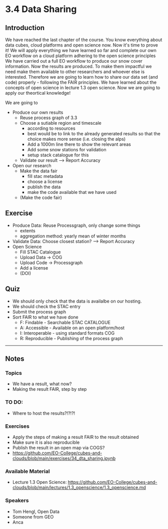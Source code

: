 # 3.4 Data Sharing

## Introduction
We have reached the last chapter of the course. You know everything about data cubes, cloud platforms and open science now. Now it's time to prove it! We will apply everything we have learned so far and complete our own EO workflow on a cloud platform adhering to the open science principles
We have carried out a full EO workflow to produce our snow cover information. Now the results are produced. To make them impactful we need make them available to other researchers and whoever else is interested. Therefore we are going to learn how to share our data set (and code) properly - following the FAIR principles. We have learned about the concepts of open science in lecture 1.3 open science. Now we are going to apply our theortical knowledge!

We are going to
- Produce our own results
  - Reuse process graph of 3.3
  - Choose a sutiable region and timescale 
    - according to resources
    - best would be to link to the already generated results so that the choice makes more sense (i.e. closing the alps)
    - Add a 1000m line there to show the relevant areas
    - Add some snow stations for validation
    - setup stack catalogue for this
  - Validate our result --> Report Accuracy
- Open our research
  - Make the data fair
    - fill stac metadata
    - choose a license
    - publish the data
    - make the code available that we have used
  - (Make the code fair) 

## Exercise
- Produce Data: Reuse Processgraph, only change some things
   - extents
   - aggregation method: yearly mean of winter months
- Validate Data: Choose closest station? --> Report Accuracy
- Open Science
  - Fill STAC Catalogue
  - Upload Data -> COG
  - Upload Code -> Processgraph
  - Add a license
  - (DOI)

## Quiz
- We should only check that the data is availalbe on our hosting.
- We should check the STAC entry
- Submit the process graph 
- Sort FAIR to what we have done
  - F: Findable - Searchable STAC CATALOGUE
  - A: Accessible - Available on an open platform/host
  - I: Interoperable - using standard formats COG
  - R: Reproducible - Publishing of the process graph 

---
## Notes
### Topics
- We have a result, what now?
- Making the result FAIR, step by step

### TO DO:
- Where to host the results?!?!?!

### Exercises
- Apply the steps of making a result FAIR to the result obtained
- Make sure it is also reproducible
- Publish the result in an open map via COGS?
- https://github.com/EO-College/cubes-and-clouds/blob/main/exercises/34_dta_sharing.ipynb

### Available Material
- Lecture 1.3 Open Science: https://github.com/EO-College/cubes-and-clouds/blob/main/lectures/1.3_openscience/1.3_openscience.md

### Speakers
- Tom Hengl, Open Data
- Someone from GEO
- Anca
